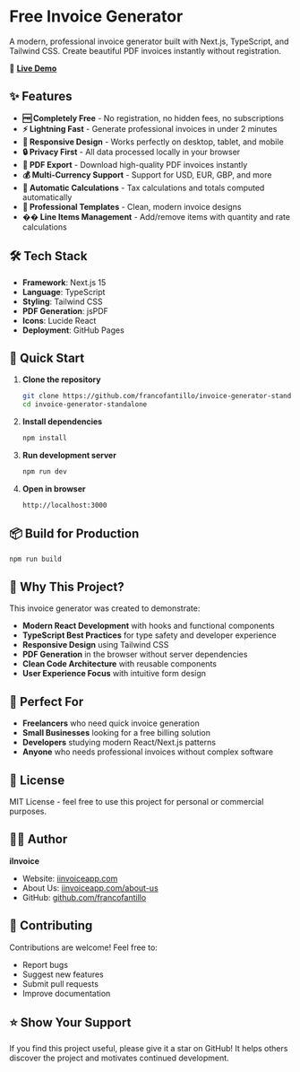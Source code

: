 # Free Invoice Generator

A modern, professional invoice generator built with Next.js, TypeScript, and Tailwind CSS. Create beautiful PDF invoices instantly without registration.

🚀 **[Live Demo](http://iinvoiceapp.com/)**

## ✨ Features

- **🆓 Completely Free** - No registration, no hidden fees, no subscriptions
- **⚡ Lightning Fast** - Generate professional invoices in under 2 minutes
- **📱 Responsive Design** - Works perfectly on desktop, tablet, and mobile
- **🔒 Privacy First** - All data processed locally in your browser
- **📄 PDF Export** - Download high-quality PDF invoices instantly
- **💰 Multi-Currency Support** - Support for USD, EUR, GBP, and more
- **🧮 Automatic Calculations** - Tax calculations and totals computed automatically
- **🎨 Professional Templates** - Clean, modern invoice designs
- **�� Line Items Management** - Add/remove items with quantity and rate calculations

## 🛠️ Tech Stack

- **Framework**: Next.js 15
- **Language**: TypeScript
- **Styling**: Tailwind CSS
- **PDF Generation**: jsPDF
- **Icons**: Lucide React
- **Deployment**: GitHub Pages

## 🚀 Quick Start

1. **Clone the repository**
   ```bash
   git clone https://github.com/francofantillo/invoice-generator-standalone.git
   cd invoice-generator-standalone
   ```

2. **Install dependencies**
   ```bash
   npm install
   ```

3. **Run development server**
   ```bash
   npm run dev
   ```

4. **Open in browser**
   ```
   http://localhost:3000
   ```

## 📦 Build for Production

```bash
npm run build
```

## 🌟 Why This Project?

This invoice generator was created to demonstrate:

- **Modern React Development** with hooks and functional components
- **TypeScript Best Practices** for type safety and developer experience
- **Responsive Design** using Tailwind CSS
- **PDF Generation** in the browser without server dependencies
- **Clean Code Architecture** with reusable components
- **User Experience Focus** with intuitive form design

## 🎯 Perfect For

- **Freelancers** who need quick invoice generation
- **Small Businesses** looking for a free billing solution
- **Developers** studying modern React/Next.js patterns
- **Anyone** who needs professional invoices without complex software

## 📄 License

MIT License - feel free to use this project for personal or commercial purposes.

## 👨‍💻 Author

**iInvoice**
- Website: [iinvoiceapp.com](http://iinvoiceapp.com/)
- About Us: [iinvoiceapp.com/about-us](https://iinvoiceapp.com/about-us/)
- GitHub: [github.com/francofantillo](https://github.com/francofantillo)

## 🤝 Contributing

Contributions are welcome! Feel free to:
- Report bugs
- Suggest new features
- Submit pull requests
- Improve documentation

## ⭐ Show Your Support

If you find this project useful, please give it a star on GitHub! It helps others discover the project and motivates continued development.

